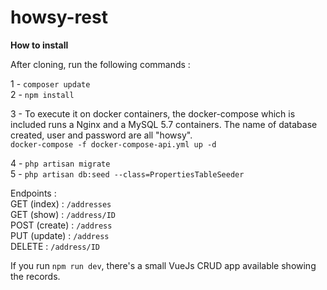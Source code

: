 # howsy-rest
**How to install**

After cloning, run the following commands :

1 - ```composer update```\
2 - ```npm install```

3 - To execute it on docker containers, the docker-compose which is included runs a Nginx and a MySQL 5.7 containers. 
The name of database created, user and password are all "howsy".\
```docker-compose -f docker-compose-api.yml up -d```

4 - ```php artisan migrate```\
5 - ```php artisan db:seed --class=PropertiesTableSeeder```


Endpoints :\
GET (index) : ```/addresses```\
GET (show) : ```/address/ID```\
POST (create) : ```/address```\
PUT (update) : ```/address```\
DELETE : ```/address/ID```

If you run ```npm run dev```, there's a small VueJs CRUD app available showing the records.
